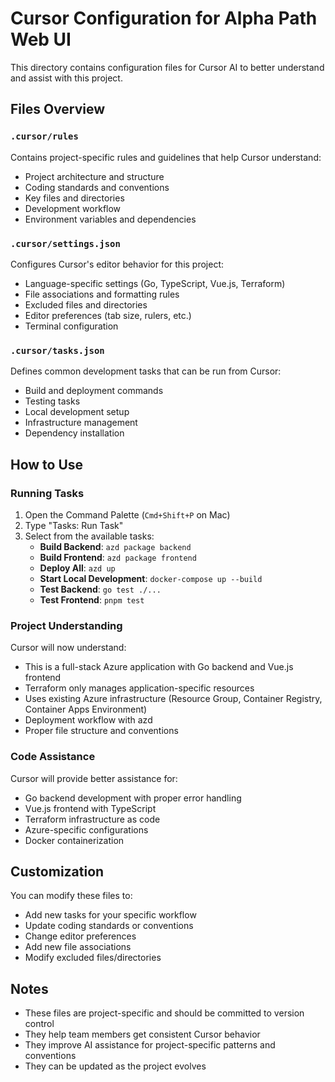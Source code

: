 # Cursor Configuration for Alpha Path Web UI

This directory contains configuration files for Cursor AI to better understand and assist with this project.

## Files Overview

### `.cursor/rules`
Contains project-specific rules and guidelines that help Cursor understand:
- Project architecture and structure
- Coding standards and conventions
- Key files and directories
- Development workflow
- Environment variables and dependencies

### `.cursor/settings.json`
Configures Cursor's editor behavior for this project:
- Language-specific settings (Go, TypeScript, Vue.js, Terraform)
- File associations and formatting rules
- Excluded files and directories
- Editor preferences (tab size, rulers, etc.)
- Terminal configuration

### `.cursor/tasks.json`
Defines common development tasks that can be run from Cursor:
- Build and deployment commands
- Testing tasks
- Local development setup
- Infrastructure management
- Dependency installation

## How to Use

### Running Tasks
1. Open the Command Palette (`Cmd+Shift+P` on Mac)
2. Type "Tasks: Run Task"
3. Select from the available tasks:
   - **Build Backend**: `azd package backend`
   - **Build Frontend**: `azd package frontend`
   - **Deploy All**: `azd up`
   - **Start Local Development**: `docker-compose up --build`
   - **Test Backend**: `go test ./...`
   - **Test Frontend**: `pnpm test`

### Project Understanding
Cursor will now understand:
- This is a full-stack Azure application with Go backend and Vue.js frontend
- Terraform only manages application-specific resources
- Uses existing Azure infrastructure (Resource Group, Container Registry, Container Apps Environment)
- Deployment workflow with azd
- Proper file structure and conventions

### Code Assistance
Cursor will provide better assistance for:
- Go backend development with proper error handling
- Vue.js frontend with TypeScript
- Terraform infrastructure as code
- Azure-specific configurations
- Docker containerization

## Customization

You can modify these files to:
- Add new tasks for your specific workflow
- Update coding standards or conventions
- Change editor preferences
- Add new file associations
- Modify excluded files/directories

## Notes

- These files are project-specific and should be committed to version control
- They help team members get consistent Cursor behavior
- They improve AI assistance for project-specific patterns and conventions
- They can be updated as the project evolves 